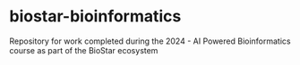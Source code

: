 # biostar-bioinformatics
Repository for work completed during the 2024 - AI Powered Bioinformatics course as part of the BioStar ecosystem
